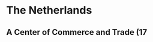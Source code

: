 

# The Netherlands

## A Center of Commerce and Trade (17

<!--stackedit_data:
eyJoaXN0b3J5IjpbLTUyMDM3NTkzOSw3MzA5OTgxMTZdfQ==
-->